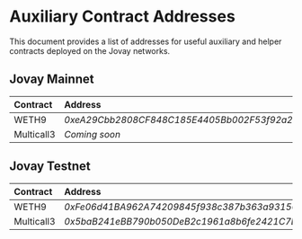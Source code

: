 # Auxiliary Contract Addresses

This document provides a list of addresses for useful auxiliary and helper contracts deployed on the Jovay networks.

## Jovay Mainnet

| Contract     | Address |
| :----------- | :------ |
| WETH9        |  *0xeA29Cbb2808CF848C185E4405Bb002F53f92a241*        |
| Multicall3   |  *Coming soon*        |

## Jovay Testnet

| Contract     | Address |
| :----------- | :------ |
| WETH9        | *0xFe06d41BA962A74209845f938c387b363a931505*       |
| Multicall3   | *0x5baB241eBB790b050DeB2c1961a8b6fe2421C7Bf*       |
